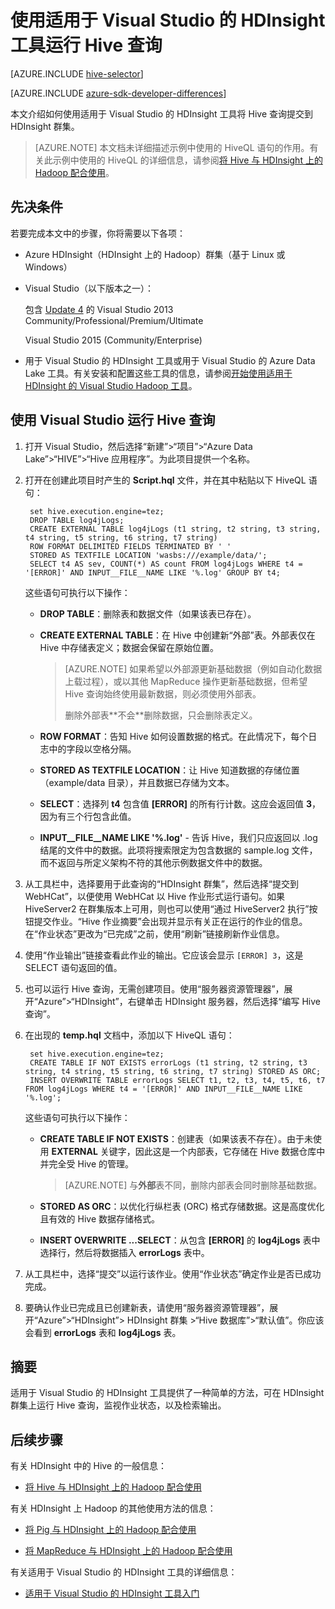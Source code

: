 <properties
    pageTitle="使用 Hadoop Tools for Visual Studio 执行 Hive 查询 | Azure"
    description="了解如何通过 Visual Studio Hadoop 工具将 Hive 与 HDInsight 中的 Hadoop 配合使用。"
    services="hdinsight"
    documentationcenter=""
    author="Blackmist"
    manager="jhubbard"
    editor="cgronlun"
    tags="azure-portal" />
<tags
    ms.assetid="2b3e672a-1195-4fa5-afb7-b7b73937bfbe"
    ms.service="hdinsight"
    ms.devlang="na"
    ms.topic="article"
    ms.tgt_pltfrm="na"
    ms.workload="big-data"
    ms.date="11/28/2016"
    wacn.date="01/25/2017"
    ms.author="larryfr" />

# 使用适用于 Visual Studio 的 HDInsight 工具运行 Hive 查询

[AZURE.INCLUDE [hive-selector](../../includes/hdinsight-selector-use-hive.md)]

[AZURE.INCLUDE [azure-sdk-developer-differences](../../includes/azure-sdk-developer-differences.md)]

本文介绍如何使用适用于 Visual Studio 的 HDInsight 工具将 Hive 查询提交到 HDInsight 群集。

> [AZURE.NOTE]
本文档未详细描述示例中使用的 HiveQL 语句的作用。有关此示例中使用的 HiveQL 的详细信息，请参阅[将 Hive 与 HDInsight 上的 Hadoop 配合使用](/documentation/articles/hdinsight-use-hive/)。

## <a id="prereq"></a>先决条件

若要完成本文中的步骤，你将需要以下各项：

* Azure HDInsight（HDInsight 上的 Hadoop）群集（基于 Linux 或 Windows）
* Visual Studio（以下版本之一）：
  
    包含 [Update 4](https://www.microsoft.com/download/details.aspx?id=44921) 的 Visual Studio 2013 Community/Professional/Premium/Ultimate
  
    Visual Studio 2015 (Community/Enterprise)

* 用于 Visual Studio 的 HDInsight 工具或用于 Visual Studio 的 Azure Data Lake 工具。有关安装和配置这些工具的信息，请参阅[开始使用适用于 HDInsight 的 Visual Studio Hadoop 工具](/documentation/articles/hdinsight-hadoop-visual-studio-tools-get-started/)。

## <a id="run"></a> 使用 Visual Studio 运行 Hive 查询

1. 打开 Visual Studio，然后选择“新建”>“项目”>“Azure Data Lake”>“HIVE”>“Hive 应用程序”。为此项目提供一个名称。

2. 打开在创建此项目时产生的 **Script.hql** 文件，并在其中粘贴以下 HiveQL 语句：
   
        set hive.execution.engine=tez;
        DROP TABLE log4jLogs;
        CREATE EXTERNAL TABLE log4jLogs (t1 string, t2 string, t3 string, t4 string, t5 string, t6 string, t7 string)
        ROW FORMAT DELIMITED FIELDS TERMINATED BY ' '
        STORED AS TEXTFILE LOCATION 'wasbs:///example/data/';
        SELECT t4 AS sev, COUNT(*) AS count FROM log4jLogs WHERE t4 = '[ERROR]' AND INPUT__FILE__NAME LIKE '%.log' GROUP BY t4;
   
    这些语句可执行以下操作：
   
    * **DROP TABLE**：删除表和数据文件（如果该表已存在）。

    * **CREATE EXTERNAL TABLE**：在 Hive 中创建新“外部”表。外部表仅在 Hive 中存储表定义；数据会保留在原始位置。
     
        > [AZURE.NOTE]
        如果希望以外部源更新基础数据（例如自动化数据上载过程），或以其他 MapReduce 操作更新基础数据，但希望 Hive 查询始终使用最新数据，则必须使用外部表。
        > <p>
        > 删除外部表**不会**删除数据，只会删除表定义。

    * **ROW FORMAT**：告知 Hive 如何设置数据的格式。在此情况下，每个日志中的字段以空格分隔。

    * **STORED AS TEXTFILE LOCATION**：让 Hive 知道数据的存储位置（example/data 目录），并且数据已存储为文本。

    * **SELECT**：选择列 **t4** 包含值 **[ERROR]** 的所有行计数。这应会返回值 **3**，因为有三个行包含此值。

    * **INPUT\_\_FILE\_\_NAME LIKE '%.log'** - 告诉 Hive，我们只应返回以 .log 结尾的文件中的数据。此项将搜索限定为包含数据的 sample.log 文件，而不返回与所定义架构不符的其他示例数据文件中的数据。

3. 从工具栏中，选择要用于此查询的“HDInsight 群集”，然后选择“提交到 WebHCat”，以便使用 WebHCat 以 Hive 作业形式运行语句。如果 HiveServer2 在群集版本上可用，则也可以使用“通过 HiveServer2 执行”按钮提交作业。“Hive 作业摘要”会出现并显示有关正在运行的作业的信息。在“作业状态”更改为“已完成”之前，使用“刷新”链接刷新作业信息。

4. 使用“作业输出”链接查看此作业的输出。它应该会显示 `[ERROR] 3`，这是 SELECT 语句返回的值。

5. 也可以运行 Hive 查询，无需创建项目。使用“服务器资源管理器”，展开“Azure”>“HDInsight”，右键单击 HDInsight 服务器，然后选择“编写 Hive 查询”。

6. 在出现的 **temp.hql** 文档中，添加以下 HiveQL 语句：
   
        set hive.execution.engine=tez;
        CREATE TABLE IF NOT EXISTS errorLogs (t1 string, t2 string, t3 string, t4 string, t5 string, t6 string, t7 string) STORED AS ORC;
        INSERT OVERWRITE TABLE errorLogs SELECT t1, t2, t3, t4, t5, t6, t7 FROM log4jLogs WHERE t4 = '[ERROR]' AND INPUT__FILE__NAME LIKE '%.log';
   
    这些语句可执行以下操作：
   
    * **CREATE TABLE IF NOT EXISTS**：创建表（如果该表不存在）。由于未使用 **EXTERNAL** 关键字，因此这是一个内部表，它存储在 Hive 数据仓库中并完全受 Hive 的管理。
     
        > [AZURE.NOTE]
        与**外部**表不同，删除内部表会同时删除基础数据。

    * **STORED AS ORC**：以优化行纵栏表 (ORC) 格式存储数据。这是高度优化且有效的 Hive 数据存储格式。

    * **INSERT OVERWRITE ...SELECT**：从包含 **[ERROR]** 的 **log4jLogs** 表中选择行，然后将数据插入 **errorLogs** 表中。

7. 从工具栏中，选择“提交”以运行该作业。使用“作业状态”确定作业是否已成功完成。

8. 要确认作业已完成且已创建新表，请使用“服务器资源管理器”，展开“Azure”>“HDInsight”> HDInsight 群集 >“Hive 数据库”>“默认值”。你应该会看到 **errorLogs** 表和 **log4jLogs** 表。

## <a id="summary"></a>摘要

适用于 Visual Studio 的 HDInsight 工具提供了一种简单的方法，可在 HDInsight 群集上运行 Hive 查询，监视作业状态，以及检索输出。

## <a id="nextsteps"></a>后续步骤

有关 HDInsight 中的 Hive 的一般信息：

* [将 Hive 与 HDInsight 上的 Hadoop 配合使用](/documentation/articles/hdinsight-use-hive/)

有关 HDInsight 上 Hadoop 的其他使用方法的信息：

* [将 Pig 与 HDInsight 上的 Hadoop 配合使用](/documentation/articles/hdinsight-use-pig/)

* [将 MapReduce 与 HDInsight 上的 Hadoop 配合使用](/documentation/articles/hdinsight-use-mapreduce/)

有关适用于 Visual Studio 的 HDInsight 工具的详细信息：

* [适用于 Visual Studio 的 HDInsight 工具入门](/documentation/articles/hdinsight-hadoop-visual-studio-tools-get-started/)

[hdinsight-sdk-documentation]: http://msdn.microsoft.com/zh-cn/library/dn479185.aspx

[azure-purchase-options]: /pricing/overview/
[azure-member-offers]: /pricing/member-offers/
[azure-trial]: /pricing/1rmb-trial/

[apache-tez]: http://tez.apache.org
[apache-hive]: http://hive.apache.org/
[apache-log4j]: http://zh.wikipedia.org/wiki/Log4j
[hive-on-tez-wiki]: https://cwiki.apache.org/confluence/display/Hive/Hive+on+Tez
[import-to-excel]: /documentation/articles/hdinsight-connect-excel-power-query/

[hdinsight-use-oozie]: /documentation/articles/hdinsight-use-oozie/
[hdinsight-analyze-flight-data]: /documentation/articles/hdinsight-analyze-flight-delay-data/


[hdinsight-storage]: /documentation/articles/hdinsight-hadoop-use-blob-storage/

[hdinsight-provision]: /documentation/articles/hdinsight-provision-clusters/
[hdinsight-submit-jobs]: /documentation/articles/hdinsight-submit-hadoop-jobs-programmatically/
[hdinsight-upload-data]: /documentation/articles/hdinsight-upload-data/
[hdinsight-get-started]: /documentation/articles/hdinsight-hadoop-linux-tutorial-get-started/

[powershell-here-strings]: http://technet.microsoft.com/zh-cn/library/ee692792.aspx

[image-hdi-hive-powershell]: ./media/hdinsight-use-hive/HDI.HIVE.PowerShell.png
[img-hdi-hive-powershell-output]: ./media/hdinsight-use-hive/HDI.Hive.PowerShell.Output.png
[image-hdi-hive-architecture]: ./media/hdinsight-use-hive/HDI.Hive.Architecture.png

<!---HONumber=Mooncake_0120_2017-->
<!--Update_Description: update from ASM to ARM-->